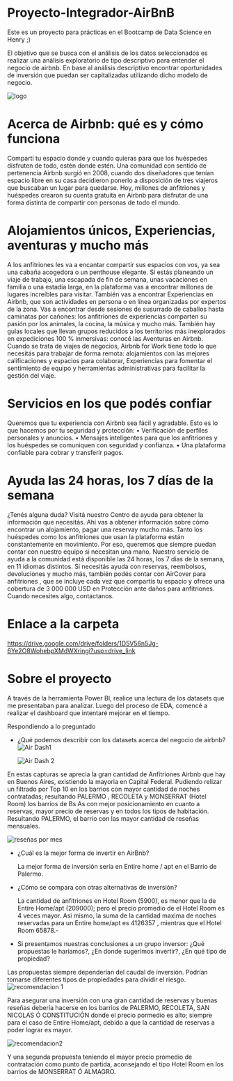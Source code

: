 # Proyecto-Integrador-AirBnB

Este es un proyecto para prácticas en el Bootcamp de Data Science en Henry ;)

El objetivo que se busca con el análisis de los datos seleccionados es realizar una análisis exploratorio de tipo descriptivo para entender el negocio de airbnb. 
En base al análisis descriptivo encontrar oportunidades de inversión que puedan ser capitalizadas utilizando dicho modelo de negocio.

![logo](https://github.com/JimeFioni/Proyecto-Integrador-AirBnB/assets/89840721/41feab7b-1814-4a10-a7a5-3c01e8bfea49)

# Acerca de Airbnb: qué es y cómo funciona

Compartí tu espacio donde y cuando quieras para que los huéspedes disfruten de todo, estén donde estén.
Una comunidad con sentido de pertenencia
Airbnb surgió en 2008, cuando dos diseñadores que tenían espacio libre en su casa decidieron ponerlo a disposición de tres viajeros que buscaban un lugar para quedarse. Hoy, millones de anfitriones y huéspedes crearon su cuenta gratuita en Airbnb para disfrutar de una forma distinta de compartir con personas de todo el mundo.

# Alojamientos únicos, Experiencias, aventuras y mucho más
A los anfitriones les va a encantar compartir sus espacios con vos, ya sea una cabaña acogedora o un penthouse elegante. Si estás planeando un viaje de trabajo, una escapada de fin de semana, unas vacaciones en familia o una estadía larga, en la plataforma vas a encontrar millones de lugares increíbles para visitar.
También vas a encontrar Experiencias en Airbnb, que son actividades en persona o en línea organizadas por expertos de la zona. Vas a encontrar desde sesiones de susurrado de caballos hasta caminatas por cañones: los anfitriones de experiencias comparten su pasión por los animales, la cocina, la música y mucho más.
También hay guías locales que llevan grupos reducidos a los territorios más inexplorados en expediciones 100 % inmersivas: conocé las Aventuras en Airbnb.
Cuando se trata de viajes de negocios, Airbnb for Work tiene todo lo que necesitás para trabajar de forma remota: alojamientos con las mejores calificaciones y espacios para colaborar, Experiencias para fomentar el sentimiento de equipo y herramientas administrativas para facilitar la gestión del viaje.

# Servicios en los que podés confiar
Queremos que tu experiencia con Airbnb sea fácil y agradable. Esto es lo que hacemos por tu seguridad y protección:
•	Verificación de perfiles personales y anuncios.
•	Mensajes inteligentes para que los anfitriones y los huéspedes se comuniquen con seguridad y confianza.
•	Una plataforma confiable para cobrar y transferir pagos.

# Ayuda las 24 horas, los 7 días de la semana
¿Tenés alguna duda? Visitá nuestro Centro de ayuda para obtener la información que necesitás. Ahí vas a obtener información sobre cómo encontrar un alojamiento, pagar una reservay mucho más.
Tanto los huéspedes como los anfitriones que usan la plataforma están constantemente en movimiento. Por eso, queremos que siempre puedan contar con nuestro equipo si necesitan una mano. Nuestro servicio de ayuda a la comunidad está disponible las 24 horas, los 7 días de la semana, en 11 idiomas distintos. Si necesitás ayuda con reservas, reembolsos, devoluciones y mucho más, también podés contar con AirCover para anfitriones , que se incluye cada vez que compartís tu espacio y ofrece una cobertura de 3 000 000 USD en Protección ante daños para anfitriones. Cuando necesites algo, contactanos.


# Enlace a la carpeta 
https://drive.google.com/drive/folders/1D5V56n5Jg-6Ye2O8WohebpXMdWXringi?usp=drive_link 



# Sobre el proyecto
A través de la herramienta Power BI, realice una lectura de los datasets que me presentaban para analizar.
Luego del proceso de EDA, comencé a realizar el dashboard que intentaré mejorar en el tiempo. 

Respondiendo a lo preguntado 

* ¿Qué podemos describir con los datasets acerca del negocio de airbnb?
  ![Air Dash1](https://github.com/JimeFioni/Proyecto-Integrador-AirBnB/assets/89840721/e54b5564-c1bf-4c20-90e3-02f0841f5c02)

  ![Air Dash 2](https://github.com/JimeFioni/Proyecto-Integrador-AirBnB/assets/89840721/1c25106e-6ca7-4d16-90d5-26dfaf72f119)

En estas capturas  se aprecia la gran cantidad de Anfitriones Airbnb que hay en Buenos Aires, existiendo la mayoria en Capital Federal.
Pudiendo relizar un filtrado por Top 10 en los barrios con mayor cantidad de noches contratadas; resultando PALERMO , RECOLETA y MONSERRAT (Hotel Room) los barrios de Bs As con mejor posicionamiento en cuanto a reservas, mayor precio de reservas y en todos los tipos de habitación.
Resultando PALERMO, el barrio con las mayor cantidad de reseñas mensuales.

![reseñas por mes](https://github.com/JimeFioni/Proyecto-Integrador-AirBnB/assets/89840721/6569c276-09fd-4e4b-a7b2-b8cd67de56a7)


* ¿Cuál es la mejor forma de invertir en AirBnb?

  La mejor forma de inversión sería en Entire home / apt en el Barrio de Palermo.
   
* ¿Cómo se compara con otras alternativas de inversión?

  La cantidad de anfitriones en Hotel Room (5900), es menor que la de Entire Home/apt (209000); pero el precio promedio de el Hotel Room es 4 veces mayor.
  Asi mismo, la suma de la cantidad maxima de noches reservadas para un Entire home/apt es 4126357 , mientras que el Hotel Room 65878.-
  
* Si presentamos nuestras conclusiones a un grupo inversor: ¿Qué propuestas le haríamos?,
 ¿En donde sugerimos invertir?, ¿En qué tipo de propiedad?

Las propuestas siempre dependerían del caudal de inversión. Podrían tomarse diferentes tipos de propiedades para dividir el riesgo. 
![recomendacion 1](https://github.com/JimeFioni/Proyecto-Integrador-AirBnB/assets/89840721/a917d6bf-4b89-41d1-bcc3-b57bab60c622)

Para asegurar una inversión con una gran cantidad de reservas y buenas reseñas debería hacerse en los barrios de PALERMO, RECOLETA, SAN NICOLAS Ó CONSTITUCIÓN donde el precio pormedio es alto; siempre para el caso de Entire Home/apt, debido a que la cantidad de reservas a poder lograr es mayor.

![recomendacion2](https://github.com/JimeFioni/Proyecto-Integrador-AirBnB/assets/89840721/b876a5f0-5982-4310-b4fe-f0d7bdfbbdb1)

Y una segunda propuesta teniendo el mayor precio promedio de contratación como punto de partida, aconsejando el tipo Hotel Room en los barrios de MONSERRAT Ó ALMAGRO.


